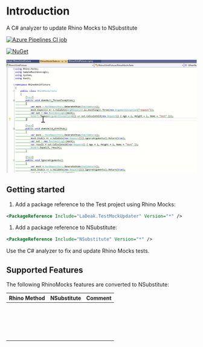 # Introduction 

A C# analyzer to update Rhino Mocks to NSubstitute


[![Azure Pipelines CI job](https://ladeak.visualstudio.com/My%20private%20projects/_apis/build/status/TestUpdaterAnalyzers%20-%20CI?branchName=master)](https://ladeak.visualstudio.com/My%20private%20projects/_build/latest?definitionId=9&branchName=master)

[![NuGet](https://img.shields.io/nuget/v/LaDeak.TestMockUpdater.svg)](https://www.nuget.org/packages/LaDeak.TestMockUpdater/)

![analyzer-sample](docs/analyzer-sample.gif)

## Getting started

1. Add a package reference to the Test project using Rhino Mocks:

```xml
<PackageReference Include="LaDeak.TestMockUpdater" Version="*" />
```

1. Add a package reference to NSubstitute:

```xml
<PackageReference Include="NSubstitute" Version="*" />
```

Use the C# analyzer to fix and update Rhino Mocks tests.

## Supported Features

The following RhinoMocks features are converted to NSubstitute:

| Rhino Method |       NSubstitute |                                                                                   Comment |
|--------------|-------------------|------------------------------------------------------------------------------------------:|
|              |                   |                                                                                           |
|              |                   |                                                                                           |
|              |                   |                                                                                           |
|              |                   |                                                                                           |
|              |                   |                                                                                           |
|              |                   |                                                                                           |
|              |                   |                                                                                           |
|              |                   |                                                                                           |
|              |                   |                                                                                           |
|              |                   |                                                                                           |
|              |                   |                                                                                           |
|              |                   |                                                                                           |
|              |                   |                                                                                           |
|              |                   |                                                                                           |
|              |                   |                                                                                           |
|              |                   |                                                                                           |
|              |                   |                                                                                           |
|              |                   |                                                                                           |
|              |                   |                                                                                           |

